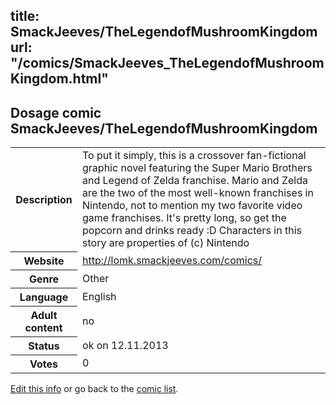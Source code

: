 title: SmackJeeves/TheLegendofMushroomKingdom
url: "/comics/SmackJeeves_TheLegendofMushroomKingdom.html"
---
Dosage comic SmackJeeves/TheLegendofMushroomKingdom
-----------------------------------------

<p id="msg"></p>
<script type="text/javascript">
if (window.location.search === '?edit_info_mail=sent_ok') {
  var elem = document.getElementById("msg");
  elem.innerHTML = 'Edited information sucessfully sent for review, which is usually done daily. Thanks!';
  elem.className = 'ok';
}
</script>
<table class="comicinfo">
<tr>
<th>Description</th><td>To put it simply, this is a crossover fan-fictional graphic novel featuring the Super Mario Brothers and Legend of Zelda franchise. Mario and Zelda are the two of the most well-known franchises in Nintendo, not to mention my two favorite video game franchises. It's pretty long, so get the popcorn and drinks ready :D Characters in this story are properties of (c) Nintendo</td>
</tr>
<tr>
<th>Website</th><td><a href="http://lomk.smackjeeves.com/comics/">http://lomk.smackjeeves.com/comics/</a></td>
</tr>
<tr>
<th>Genre</th><td>Other</td>
</tr>
<tr>
<th>Language</th><td>English</td>
</tr>
<tr>
<th>Adult content</th><td>no</td>
</tr>
<tr>
<th>Status</th><td>ok on 12.11.2013</td>
</tr>
<tr>
<th>Votes</th><td>0</td>
</tr>
</table>

[Edit this info](SmackJeeves_TheLegendofMushroomKingdom_edit.html) or go back to the [comic list](../comic-index.html).
